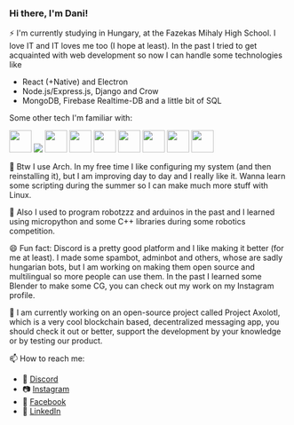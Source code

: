 ### Hi there, I'm Dani!
 ⚡ I'm currently studying in Hungary, at the Fazekas Mihaly High School. I love IT and IT loves me too (I hope at least). In the past I tried to get acquainted with web development so now I can handle some technologies like
 - React (+Native) and Electron
 - Node.js/Express.js, Django and Crow
 - MongoDB, Firebase Realtime-DB and a little bit of SQL
 
 Some other tech I'm familiar with:
 

<img width="40" src="https://cdn.jsdelivr.net/gh/devicons/devicon/icons/sass/sass-original.svg" />   <img src="https://cdn.jsdelivr.net/gh/devicons/devicon/icons/svelte/svelte-original.svg" />   <img width="40" src="https://cdn.jsdelivr.net/gh/devicons/devicon/icons/typescript/typescript-original.svg" />   <img width="40" src="https://cdn.jsdelivr.net/gh/devicons/devicon/icons/go/go-original.svg" />   <img width="40" src="https://cdn.jsdelivr.net/gh/devicons/devicon/icons/bootstrap/bootstrap-original.svg" />   <img width="40" src="https://cdn.jsdelivr.net/gh/devicons/devicon/icons/cplusplus/cplusplus-original.svg" />   <img width="40" src="https://cdn.jsdelivr.net/gh/devicons/devicon/icons/figma/figma-original.svg" />   <img width="40" src="https://cdn.jsdelivr.net/gh/devicons/devicon/icons/git/git-original.svg" />   <img width="40" src="https://cdn.jsdelivr.net/gh/devicons/devicon/icons/jquery/jquery-original.svg" /> 









🐧 Btw I use Arch. In my free time I like configuring my system (and then reinstalling it), but I am improving day to day and I really like it. Wanna learn some scripting during the summer so I can make much more stuff with Linux.

🤖 Also I used to program robotzzz and arduinos in the past and I learned using micropython and some C++ libraries during some robotics competition. 

😄 Fun fact: Discord is a pretty good platform and I like making it better (for me at least). I made some spambot, adminbot and others, whose are sadly hungarian bots, but I am working on making them open source and multilingual so more people can use them. In the past I learned some Blender to make some CG, you can check out my work on my Instagram profile.

🔭 I am currently working on an open-source project called Project Axolotl, which is a very cool blockchain based, decentralized messaging app, you should check it out or better, support the development by your knowledge or by testing our product.

📫 How to reach me:

 - 💬 [Discord](https://discord.gg/Z9tbGQPA)
 - 📷 [Instagram](https://www.instagram.com/gdani___/)
 - 📘 [Facebook](https://www.facebook.com/daniel.gergely.5458)
 - 🏢 [LinkedIn](https://www.linkedin.com/in/daniel-gergely-ba2003223/)

<!--
**vargaking/vargaking** is a ✨ _special_ ✨ repository because its `README.md` (this file) appears on your GitHub profile.

Here are some ideas to get you started:

- 🔭 I’m currently working on ...
- 🌱 I’m currently learning ...
- 👯 I’m looking to collaborate on ...
- 🤔 I’m looking for help with ...
- 💬 Ask me about ...
- 📫 How to reach me: ...
- 😄 Pronouns: ...
- ⚡ Fun fact: ...
-->


